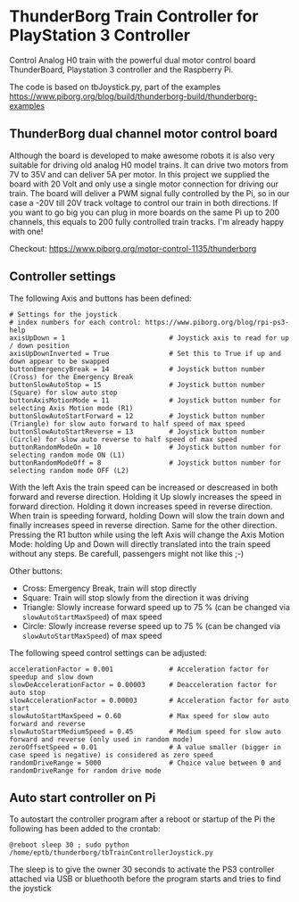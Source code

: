 # ThunderBorg Train Controller for PlayStation 3 Controller

Control Analog H0 train with the powerful dual motor control board ThunderBoard, Playstation 3 controller and the Raspberry Pi.

The code is based on tbJoystick.py, part of the examples https://www.piborg.org/blog/build/thunderborg-build/thunderborg-examples

## ThunderBorg dual channel motor control board

Although the board is developed to make awesome robots it is also very suitable for driving old analog H0 model trains.
It can drive two motors from 7V to 35V and can deliver 5A per motor. In this project we supplied the board with 20 Volt and only use a single motor connection for driving our train.
The board will deliver a PWM signal fully controlled by the Pi, so in our case a -20V till 20V track voltage to control our train in both directions.
If you want to go big you can plug in more boards on the same Pi up to 200 channels, this equals to 200 fully controlled train tracks. I'm already happy with one!

Checkout: https://www.piborg.org/motor-control-1135/thunderborg

## Controller settings

The following Axis and buttons has been defined:

```
# Settings for the joystick
# index numbers for each control: https://www.piborg.org/blog/rpi-ps3-help
axisUpDown = 1                          # Joystick axis to read for up / down position
axisUpDownInverted = True               # Set this to True if up and down appear to be swapped
buttonEmergencyBreak = 14               # Joystick button number (Cross) for the Emergency Break
buttonSlowAutoStop = 15                 # Joystick button number (Square) for slow auto stop
buttonAxisMotionMode = 11               # Joystick button number for selecting Axis Motion mode (R1)
buttonSlowAutoStartForward = 12         # Joystick button number (Triangle) for slow auto forward to half speed of max speed
buttonSlowAutoStartReverse = 13         # Joystick button number (Circle) for slow auto reverse to half speed of max speed
buttonRandomModeOn = 10                 # Joystick button number for selecting random mode ON (L1)
buttonRandomModeOff = 8                 # Joystick button number for selecting random mode OFF (L2)
```

With the left Axis the train speed can be increased or descreased in both forward and reverse direction. Holding it Up slowly increases the speed in forward direction. Holding it down increases speed in reverse direction.
When train is speeding forward, holding Down will slow the train down and finally increases speed in reverse direction. Same for the other direction.
Pressing the R1 button while using the left Axis will change the Axis Motion Mode: holding Up and Down will directly translated into the train speed without any steps. Be carefull, passengers might not like this ;-)

Other buttons:
* Cross: Emergency Break, train will stop directly
* Square: Train will stop slowly from the direction it was driving
* Triangle: Slowly increase forward speed up to 75 % (can be changed via ```slowAutoStartMaxSpeed```) of max speed
* Circle: Slowly increase reverse speed up to 75 % (can be changed via ```slowAutoStartMaxSpeed```) of max speed

The following speed control settings can be adjusted:

```
accelerationFactor = 0.001              # Acceleration factor for speedup and slow down
slowDeAccelerationFactor = 0.00003      # Deacceleration factor for auto stop
slowAccelerationFactor = 0.00003        # Acceleration factor for auto start
slowAutoStartMaxSpeed = 0.60            # Max speed for slow auto forward and reverse
slowAutoStartMediumSpeed = 0.45         # Medium speed for slow auto forward and reverse (only used in random mode)
zeroOffsetSpeed = 0.01                  # A value smaller (bigger in case speed is negative) is considered as zero speed
randomDriveRange = 5000                 # Choice value between 0 and randomDriveRange for random drive mode
```

## Auto start controller on Pi

To autostart the controller program after a reboot or startup of the Pi the following has been added to the crontab:

```
@reboot sleep 30 ; sudo python /home/eptb/thunderborg/tbTrainControllerJoystick.py
```

The sleep is to give the owner 30 seconds to activate the PS3 controller attached via USB or bluethooth before the program starts and tries to find the joystick
